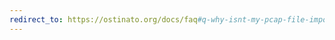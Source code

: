```yaml
---
redirect_to: https://ostinato.org/docs/faq#q-why-isnt-my-pcap-file-imported-correctly-ostinato-shows-a-diff-after-import
---
```

